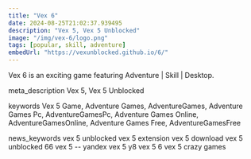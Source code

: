 ```yaml
---
title: "Vex 6"
date: 2024-08-25T21:02:37.939495
description: "Vex 5, Vex 5 Unblocked"
image: "/img/vex-6/logo.png"
tags: [popular, skill, adventure]
embedUrl: "https://vexunblocked.github.io/6/"
---
```


Vex 6 is an exciting game featuring Adventure | Skill | Desktop.

meta_description
Vex 5, Vex 5 Unblocked


keywords
Vex 5 Game, Adventure Games, AdventureGames, Adventure Games Pc, AdventureGamesPc, Adventure Games Online, AdventureGamesOnline, Adventure Games Free, AdventureGamesFree


news_keywords
vex 5 unblocked vex 5 extension vex 5 download vex 5 unblocked 66 vex 5 -- yandex vex 5 y8 vex 5 6 vex 5 crazy games
